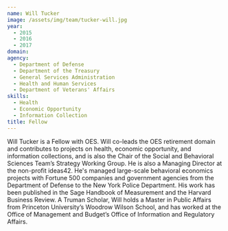 ```yaml
---
name: Will Tucker
image: /assets/img/team/tucker-will.jpg
year: 
  - 2015
  - 2016
  - 2017
domain:
agency:
  - Department of Defense
  - Department of the Treasury
  - General Services Administration
  - Health and Human Services
  - Department of Veterans' Affairs
skills:
  - Health
  - Economic Opportunity
  - Information Collection
title: Fellow
---
```


Will Tucker is a Fellow with OES.  Will co-leads the OES retirement domain and contributes to projects on health, economic opportunity, and information collections, and is also the Chair of the Social and Behavioral Sciences Team’s Strategy Working Group.  He is also a Managing Director at the non-profit ideas42. He's managed large-scale behavioral economics projects with Fortune 500 companies and government agencies from the Department of Defense to the New York Police Department. His work has been published in the Sage Handbook of Measurement and the Harvard Business Review. A Truman Scholar, Will holds a Master in Public Affairs from Princeton University’s Woodrow Wilson School, and has worked at the Office of Management and Budget’s Office of Information and Regulatory Affairs.	
